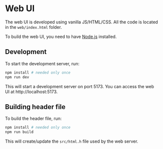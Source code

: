# Web UI

The web UI is developed using vanilla JS/HTML/CSS. All the code is located in the `web/index.html` folder.

To build the web UI, you need to have [Node.js](https://nodejs.org/) installed.

## Development

To start the development server, run:

```bash
npm install # needed only once
npm run dev
```

This will start a development server on port 5173. You can access the web UI at http://localhost:5173.

## Building header file

To build the header file, run:

```bash
npm install # needed only once
npm run build
```

This will create/update the `src/html.h` file used by the web server.
